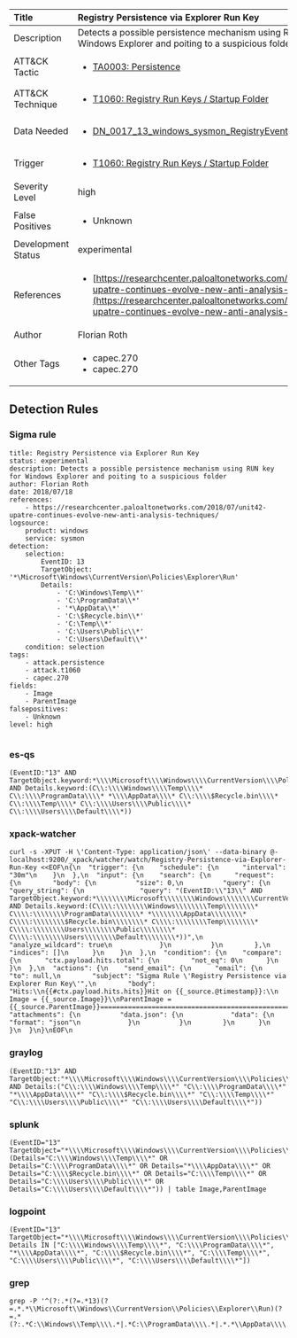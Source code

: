 | Title                | Registry Persistence via Explorer Run Key                                                                                                                                                 |
|:---------------------|:------------------------------------------------------------------------------------------------------------------------------------------------------------|
| Description          | Detects a possible persistence mechanism using RUN key for Windows Explorer and poiting to a suspicious folder                                                                                                                                           |
| ATT&amp;CK Tactic    | <ul><li>[TA0003: Persistence](https://attack.mitre.org/tactics/TA0003)</li></ul>  |
| ATT&amp;CK Technique | <ul><li>[T1060: Registry Run Keys / Startup Folder](https://attack.mitre.org/techniques/T1060)</li></ul>                             |
| Data Needed          | <ul><li>[DN_0017_13_windows_sysmon_RegistryEvent](../Data_Needed/DN_0017_13_windows_sysmon_RegistryEvent.md)</li></ul>                                                         |
| Trigger              | <ul><li>[T1060: Registry Run Keys / Startup Folder](../Triggers/T1060.md)</li></ul>  |
| Severity Level       | high                                                                                                                                                 |
| False Positives      | <ul><li>Unknown</li></ul>                                                                  |
| Development Status   | experimental                                                                                                                                                |
| References           | <ul><li>[https://researchcenter.paloaltonetworks.com/2018/07/unit42-upatre-continues-evolve-new-anti-analysis-techniques/](https://researchcenter.paloaltonetworks.com/2018/07/unit42-upatre-continues-evolve-new-anti-analysis-techniques/)</li></ul>                                                          |
| Author               | Florian Roth                                                                                                                                                |
| Other Tags           | <ul><li>capec.270</li><li>capec.270</li></ul> | 

## Detection Rules

### Sigma rule

```
title: Registry Persistence via Explorer Run Key
status: experimental
description: Detects a possible persistence mechanism using RUN key for Windows Explorer and poiting to a suspicious folder
author: Florian Roth
date: 2018/07/18
references:
    - https://researchcenter.paloaltonetworks.com/2018/07/unit42-upatre-continues-evolve-new-anti-analysis-techniques/
logsource:
    product: windows
    service: sysmon
detection:
    selection:
        EventID: 13
        TargetObject: '*\Microsoft\Windows\CurrentVersion\Policies\Explorer\Run'
        Details: 
            - 'C:\Windows\Temp\\*'
            - 'C:\ProgramData\\*'
            - '*\AppData\\*'
            - 'C:\$Recycle.bin\\*'
            - 'C:\Temp\\*'
            - 'C:\Users\Public\\*'
            - 'C:\Users\Default\\*'
    condition: selection
tags:
    - attack.persistence
    - attack.t1060
    - capec.270
fields:
    - Image
    - ParentImage
falsepositives:
    - Unknown
level: high


```





### es-qs
    
```
(EventID:"13" AND TargetObject.keyword:*\\\\Microsoft\\\\Windows\\\\CurrentVersion\\\\Policies\\\\Explorer\\\\Run AND Details.keyword:(C\\:\\\\Windows\\\\Temp\\\\* C\\:\\\\ProgramData\\\\* *\\\\AppData\\\\* C\\:\\\\$Recycle.bin\\\\* C\\:\\\\Temp\\\\* C\\:\\\\Users\\\\Public\\\\* C\\:\\\\Users\\\\Default\\\\*))
```


### xpack-watcher
    
```
curl -s -XPUT -H \'Content-Type: application/json\' --data-binary @- localhost:9200/_xpack/watcher/watch/Registry-Persistence-via-Explorer-Run-Key <<EOF\n{\n  "trigger": {\n    "schedule": {\n      "interval": "30m"\n    }\n  },\n  "input": {\n    "search": {\n      "request": {\n        "body": {\n          "size": 0,\n          "query": {\n            "query_string": {\n              "query": "(EventID:\\"13\\" AND TargetObject.keyword:*\\\\\\\\Microsoft\\\\\\\\Windows\\\\\\\\CurrentVersion\\\\\\\\Policies\\\\\\\\Explorer\\\\\\\\Run AND Details.keyword:(C\\\\:\\\\\\\\Windows\\\\\\\\Temp\\\\\\\\* C\\\\:\\\\\\\\ProgramData\\\\\\\\* *\\\\\\\\AppData\\\\\\\\* C\\\\:\\\\\\\\$Recycle.bin\\\\\\\\* C\\\\:\\\\\\\\Temp\\\\\\\\* C\\\\:\\\\\\\\Users\\\\\\\\Public\\\\\\\\* C\\\\:\\\\\\\\Users\\\\\\\\Default\\\\\\\\*))",\n              "analyze_wildcard": true\n            }\n          }\n        },\n        "indices": []\n      }\n    }\n  },\n  "condition": {\n    "compare": {\n      "ctx.payload.hits.total": {\n        "not_eq": 0\n      }\n    }\n  },\n  "actions": {\n    "send_email": {\n      "email": {\n        "to": null,\n        "subject": "Sigma Rule \'Registry Persistence via Explorer Run Key\'",\n        "body": "Hits:\\n{{#ctx.payload.hits.hits}}Hit on {{_source.@timestamp}}:\\n      Image = {{_source.Image}}\\nParentImage = {{_source.ParentImage}}================================================================================\\n{{/ctx.payload.hits.hits}}",\n        "attachments": {\n          "data.json": {\n            "data": {\n              "format": "json"\n            }\n          }\n        }\n      }\n    }\n  }\n}\nEOF\n
```


### graylog
    
```
(EventID:"13" AND TargetObject:"*\\\\Microsoft\\\\Windows\\\\CurrentVersion\\\\Policies\\\\Explorer\\\\Run" AND Details:("C\\:\\\\Windows\\\\Temp\\\\*" "C\\:\\\\ProgramData\\\\*" "*\\\\AppData\\\\*" "C\\:\\\\$Recycle.bin\\\\*" "C\\:\\\\Temp\\\\*" "C\\:\\\\Users\\\\Public\\\\*" "C\\:\\\\Users\\\\Default\\\\*"))
```


### splunk
    
```
(EventID="13" TargetObject="*\\\\Microsoft\\\\Windows\\\\CurrentVersion\\\\Policies\\\\Explorer\\\\Run" (Details="C:\\\\Windows\\\\Temp\\\\*" OR Details="C:\\\\ProgramData\\\\*" OR Details="*\\\\AppData\\\\*" OR Details="C:\\\\$Recycle.bin\\\\*" OR Details="C:\\\\Temp\\\\*" OR Details="C:\\\\Users\\\\Public\\\\*" OR Details="C:\\\\Users\\\\Default\\\\*")) | table Image,ParentImage
```


### logpoint
    
```
(EventID="13" TargetObject="*\\\\Microsoft\\\\Windows\\\\CurrentVersion\\\\Policies\\\\Explorer\\\\Run" Details IN ["C:\\\\Windows\\\\Temp\\\\*", "C:\\\\ProgramData\\\\*", "*\\\\AppData\\\\*", "C:\\\\$Recycle.bin\\\\*", "C:\\\\Temp\\\\*", "C:\\\\Users\\\\Public\\\\*", "C:\\\\Users\\\\Default\\\\*"])
```


### grep
    
```
grep -P '^(?:.*(?=.*13)(?=.*.*\\Microsoft\\Windows\\CurrentVersion\\Policies\\Explorer\\Run)(?=.*(?:.*C:\\Windows\\Temp\\\\.*|.*C:\\ProgramData\\\\.*|.*.*\\AppData\\\\.*|.*C:\\\\$Recycle\\.bin\\\\.*|.*C:\\Temp\\\\.*|.*C:\\Users\\Public\\\\.*|.*C:\\Users\\Default\\\\.*)))'
```



